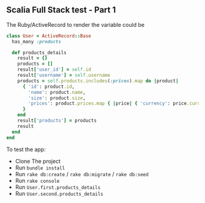 ## Scalia Full Stack test - Part 1

The Ruby/ActiveRecord to render the variable could be

```ruby
class User < ActiveRecord::Base
  has_many :products

  def products_details
    result = {}
    products = []
    result['user_id'] = self.id
    result['username'] = self.username
    products = self.products.includes(:prices).map do |product|
      { 'id': product.id,
        'name': product.name,
        'size': product.size,
        'prices': product.prices.map { |price| { 'currency': price.currency, 'value': price.value } }
      }
    end
    result['products'] = products
    result
  end
end
```

To test the app:

- Clone The project
- Run `bundle install`
- Run `rake db:create` / `rake db:migrate` / `rake db:seed`
- Run `rake console`
- Run `User.first.products_details`
- Run `User.second.products_details`
